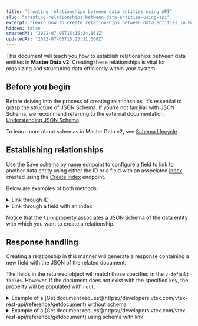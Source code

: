 ```yaml
---
title: "Creating relationships between data entities using API"
slug: "creating-relationships-between-data-entities-using-api"
excerpt: "Learn how to create relationships between data entities in Master Data v2."
hidden: false
createdAt: "2022-07-05T15:15:24.161Z"
updatedAt: "2022-07-05T15:23:31.068Z"
---
```


This document will teach you how to establish relationships between data entities in **Master Data v2**. Creating these relationships is vital for organizing and structuring data efficiently within your system.

## Before you begin

Before delving into the process of creating relationships, it's essential to grasp the structure of JSON Schema. If you're not familiar with JSON Schema, we recommend referring to the external documentation, [Understanding JSON Schema](https://json-schema.org/understanding-json-schema).

To learn more about schemas in Master Data v2, see [Schema lifecycle](https://developers.vtex.com/docs/guides/master-data-schema-lifecycle).

## Establishing relationships

Use the [Save schema by name](https://developers.vtex.com/docs/api-reference/master-data-api-v2#put-/api/dataentities/-dataEntityName-/schemas/-schemaName-) ednpoint to configure a field to link to another data entity using either the ID or a field with an associated [index](https://developers.vtex.com/docs/guides/master-data-components#index) created using the [Create index](https://developers.vtex.com/docs/api-reference/master-data-api-v2#put-/api/dataentities/-dataEntityName-/indices) endpoint.

Below are examples of both methods:

<details>
<summary>Link through ID</summary>

```json
{
    "properties": {
        "clientEmail": { "type": "string" },
        "address": {
            "type": "string",
            "link": "https://vtexaccount.vtexcommercestable.com.br/api/dataentities/address/schemas/address-schema-v1"
        }
    }
}
```

</details>

<details>
<summary>Link through a field with an index</summary>

```json
{
    "properties": {
        "clientEmail": { "type": "string" },
        "addressName": {
            "type": "string",
            "link": "https://vtexaccount.vtexcommercestable.com.br/api/dataentities/address/schemas/address-schema-v1",
            "linked_field": "addressName"
        }
    }
}
```

</details>

Notice that the `link` property associates a JSON Schema of the data entity with which you want to create a relationship.

## Response handling

Creating a relationship in this manner will generate a response containing a new field with the JSON of the related document.

The fields in the returned object will match those specified in the `v-default-fields`. However, if the document does not exist with the specified key, the property will be populated with `null`.

<details>
<summary>Example of a [Get document request](https://developers.vtex.com/vtex-rest-api/reference/getdocument) without schema</summary>

**PATH:** `/api/dataentities/client/documents/{id}`

```json
{
    "clientEmail": "vtext@mail.com",
    "address": "1"
}
```

</details>

<details>
<summary>Example of a [Get document request](https://developers.vtex.com/vtex-rest-api/reference/getdocument) using schema with link</summary>

**PATH:** `/api/dataentities/client/documents/{id}`

```json
{
    "clientEmail": "vtext@mail.com",
    "address": "1"
    "address_linked": {
        "id": "1"
        "city": "Rio de Janeiro"
    }
}
```

</details>
